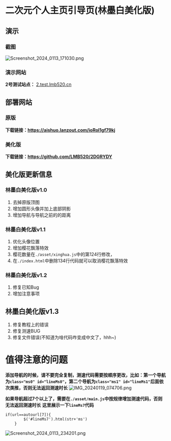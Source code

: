 # 二次元个人主页引导页(林墨白美化版)
## 演示
### 截图
![Screenshot_2024_0113_171030.png](https://blog.lmb520.cn/usr/uploads/2024/01/698853906.png)

### 演示网站
**2号测试站点：** [2.test.lmb520.cn](https://2.test.lmb520.cn)
## 部署网站
### 原版
**下载链接：https://aishuo.lanzout.com/ioRol1gf79kj**
### 美化版
**下载链接：https://github.com/LMB520/2DGRYDY**
## 美化版更新信息
### 林墨白美化版v1.0
1. 去掉原版顶图
2. 增加圆形头像并加上底部阴影
3. 增加导航与导航之前的的距离

### 林墨白美化版v1.1
1. 优化头像位置
2. 增加樱花飘落特效
4. 樱花数量在`./asset/xinghua.js`中的第124行修改，
3. 在`./index.html`中删除134行代码就可以取消樱花飘落特效

### 林墨白美化版v1.2
1. 修复已知Bug
2. 增加注意事项

## 林墨白美化版v1.3
1. 修复教程上的错误
2. 修复测速BUG
3. 修复文件错误(不知道为啥代码咋变成中文了，hhh~)


# 值得注意的问题
**添加导航的时候，请不要完全复制，测速代码需要按顺序更改，比如：第一个导航为`class="ms0" id="lineMs0"`，第二个导航为`class="ms1" id="lineMs1"`后面依次类推，否则无法返回测速时长**
![IMG_20240119_074706.png](https://blog.lmb520.cn/usr/uploads/2024/01/809227503.png)

**如果导航超过7个以上了，需要在`./asset/main.js`中按规律增加测速代码，否则无法返回测速时长**
**这里展示一下`lineMs7`代码**
```JS
if(url==autourl[7]){
		$('#lineMs7').html(str+'ms')
	}
```
![Screenshot_2024_0113_234201.png](https://blog.lmb520.cn/usr/uploads/2024/01/4193982738.png)